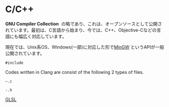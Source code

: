 # C/C++

**GNU Compiler Collection** 
の略であり、これは、オープンソースとして公開されています。最初は、C言語から始まり、今では、C++、Objective-Cなどの言語にも幅広く対応しています。

現在では、Unix系OS、Windows(一部)に対応した形で[MinGW](http://www.mingw.org/)
というAPIが一般公開されています。

`#include`

Codes written in Clang are consist of the following 2 types of files.

`—.c`

`-.h`

[GLSL](C%20C++%20229eb192431c479e964ef99b590de915/GLSL%20517081d7de75453a8035d3e0ff7e7ac1.md)